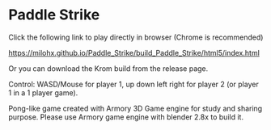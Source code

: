 # Paddle Strike

Click the following link to play directly in browser (Chrome is recommended)

https://milohx.github.io/Paddle_Strike/build_Paddle_Strike/html5/index.html

Or you can download the Krom build from the release page.

Control:
WASD/Mouse for player 1, up down left right for player 2 (or player 1 in a 1 player game).

Pong-like game created with Armory 3D Game engine for study and sharing purpose. Please use Armory game engine with blender 2.8x to build it.
